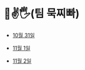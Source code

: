 # 👊✌🖐(팀 묵찌빠)

- [10월 31일](./TIL/10.31_project.md)

- [11월 1일](./TIL/11.1_project.md)

- [11월 2일](./TIL/11.2_project.md)
